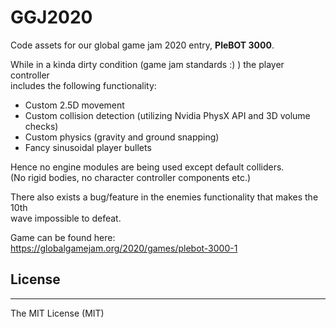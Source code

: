 # GGJ2020
Code assets for our global game jam 2020 entry, **PleBOT 3000**.

While in a kinda dirty condition (game jam standards :) ) the player controller\
includes the following functionality:

* Custom 2.5D movement
* Custom collision detection (utilizing Nvidia PhysX API and 3D volume checks)
* Custom physics (gravity and ground snapping)
* Fancy sinusoidal player bullets 

Hence no engine modules are being used except default colliders.\
(No rigid bodies, no character controller components etc.)

There also exists a bug/feature in the enemies functionality that makes the 10th\
wave impossible to defeat. 

Game can be found here: \
https://globalgamejam.org/2020/games/plebot-3000-1

## License
---
The MIT License (MIT)
